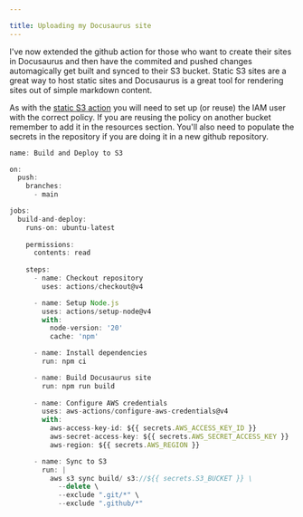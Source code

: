 ```yaml
---

title: Uploading my Docusaurus site
---
```


I've now extended the github action for those who want to create their sites in Docusaurus and then have the commited and pushed changes automagically get built and synced to their S3 bucket. Static S3 sites are a great way to host static sites and Docusaurus is a great tool for rendering sites out of simple markdown content. 

As with the [static S3 action](s3-github-action.md) you will need to set up (or reuse) the IAM user with the correct policy. If you are reusing the policy on another bucket remember to add it in the resources section. You'll also need to populate the secrets in the repository if you are doing it in a new github repository. 

```javascript
name: Build and Deploy to S3

on:
  push:
    branches:
      - main

jobs:
  build-and-deploy:
    runs-on: ubuntu-latest
    
    permissions:
      contents: read
      
    steps:
      - name: Checkout repository
        uses: actions/checkout@v4

      - name: Setup Node.js
        uses: actions/setup-node@v4
        with:
          node-version: '20'
          cache: 'npm'

      - name: Install dependencies
        run: npm ci

      - name: Build Docusaurus site
        run: npm run build
        
      - name: Configure AWS credentials
        uses: aws-actions/configure-aws-credentials@v4
        with:
          aws-access-key-id: ${{ secrets.AWS_ACCESS_KEY_ID }}
          aws-secret-access-key: ${{ secrets.AWS_SECRET_ACCESS_KEY }}
          aws-region: ${{ secrets.AWS_REGION }}

      - name: Sync to S3
        run: |
          aws s3 sync build/ s3://${{ secrets.S3_BUCKET }} \
            --delete \
            --exclude ".git/*" \
            --exclude ".github/*"

```